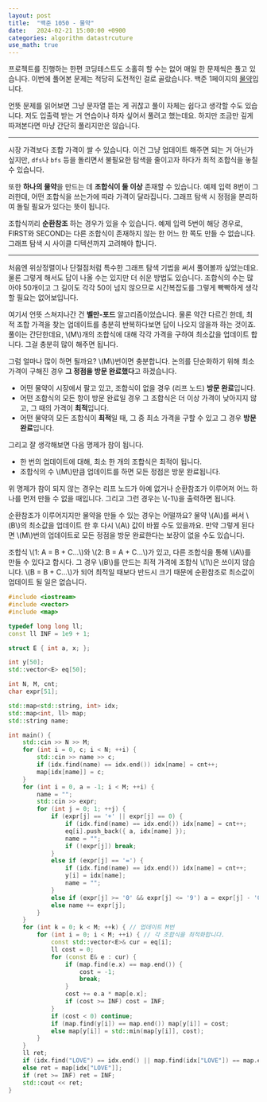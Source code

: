 ```yaml
---
layout: post
title:  "백준 1050 - 물약"
date:   2024-02-21 15:00:00 +0900
categories: algorithm datastrcuture
use_math: true
---
```


프로젝트를 진행하는 한편 코딩테스트도 소홀히 할 수는 없어 매일 한 문제씩은 풀고 있습니다. 이번에 풀어본 문제는 적당히 도전적인 걸로 골랐습니다. 백준 1페이지의 [물약][q]입니다.

언뜻 문제를 읽어보면 그냥 문자열 뜯는 게 귀찮고 풀이 자체는 쉽다고 생각할 수도 있습니다. 저도 입출력 받는 거 연습이나 하자 싶어서 풀려고 했는데요. 하지만 조금만 깊게 따져본다면 마냥 간단히 풀리지만은 않습니다.

- - -

시장 가격보다 조합 가격이 쌀 수 있습니다. 이건 그냥 업데이트 해주면 되는 거 아닌가 싶지만, `dfs`나 `bfs` 등을 돌리면서 불필요한 탐색을 줄이고자 하다가 최적 조합식을 놓칠 수 있습니다.

또한 **하나의 물약**을 만드는 데 **조합식이 둘 이상** 존재할 수 있습니다. 예제 입력 8번이 그러한데, 어떤 조합식을 쓰는가에 따라 가격이 달라집니다. 그래프 탐색 시 정점을 분리하여 돌릴 필요가 있다는 뜻이 됩니다.

조합식끼리 **순환참조** 하는 경우가 있을 수 있습니다. 예제 입력 5번이 해당 경우로, FIRST와 SECOND는 다른 조합식이 존재하지 않는 한 어느 한 쪽도 만들 수 없습니다. 그래프 탐색 시 사이클 디텍션까지 고려해야 합니다.

- - -

처음엔 위상정렬이나 단절점처럼 특수한 그래프 탐색 기법을 써서 풀어볼까 싶었는데요. 물론 그렇게 해서도 답이 나올 수는 있지만 더 쉬운 방법도 있습니다. 조합식의 수는 많아야 50개이고 그 길이도 각각 50이 넘지 않으므로 시간복잡도를 그렇게 빡빡하게 생각할 필요는 없어보입니다.

여기서 언뜻 스쳐지나간 건 **벨만-포드** 알고리즘이었습니다. 물론 약간 다르긴 한데, 최적 조합 가격을 찾는 업데이트를 충분히 반복하다보면 답이 나오지 않을까 하는 것이죠. 풀이는 간단한데요, \\(M\\)개의 조합식에 대해 각각 가격을 구하여 최소값을 업데이트 합니다. 그걸 충분히 많이 해주면 됩니다.

그럼 얼마나 많이 하면 될까요? \\(M\\)번이면 충분합니다. 논의를 단순화하기 위해 최소 가격이 구해진 경우 **그 정점을 방문 완료했다**고 하겠습니다.

- 어떤 물약이 시장에서 팔고 있고, 조합식이 없을 경우 (리프 노드) **방문 완료**입니다.
- 어떤 조합식의 모든 항이 방문 완료일 경우 그 조합식은 더 이상 가격이 낮아지지 않고, 그 때의 가격이 **최적**입니다.
- 어떤 물약의 모든 조합식이 **최적**일 때, 그 중 최소 가격을 구할 수 있고 그 경우 **방문 완료**입니다.

그리고 잘 생각해보면 다음 명제가 참이 됩니다.

- 한 번의 업데이트에 대해, 최소 한 개의 조합식은 최적이 됩니다.
- 조합식의 수 \\(M\\)만큼 업데이트를 하면 모든 정점은 방문 완료됩니다. 

위 명제가 참이 되지 않는 경우는 리프 노드가 아예 없거나 순환참조가 이루어져 어느 하나를 먼저 만들 수 없을 때입니다. 그리고 그런 경우는 \\(-1\\)을 출력하면 됩니다.

순환참조가 이루어지지만 물약을 만들 수 있는 경우는 어떨까요? 물약 \\(A\\)를 써서 \\(B\\)의 최소값을 업데이트 한 후 다시 \\(A\\) 값이 바뀔 수도 있을까요. 만약 그렇게 된다면 \\(M\\)번의 업데이트로 모든 정점을 방문 완료한다는 보장이 없을 수도 있습니다.

조합식 \\(1: A = B + C...\\)와 \\(2: B = A + C...\\)가 있고, 다른 조합식을 통해 \\(A\\)를 만들 수 있다고 합시다. 그 경우 \\(B\\)를 만드는 최적 가격에 조합식 \\(1\\)은 쓰이지 않습니다. \\(B = B + C...\\)가 되어 최적일 때보다 반드시 크기 때문에 순환참조로 최소값이 업데이트 될 일은 없습니다.

```cpp
#include <iostream>
#include <vector>
#include <map>

typedef long long ll;
const ll INF = 1e9 + 1;

struct E { int a, x; };

int y[50];
std::vector<E> eq[50];

int N, M, cnt;
char expr[51];

std::map<std::string, int> idx;
std::map<int, ll> map;
std::string name;

int main() {
	std::cin >> N >> M;
	for (int i = 0, c; i < N; ++i) {
		std::cin >> name >> c;
		if (idx.find(name) == idx.end()) idx[name] = cnt++;
		map[idx[name]] = c;
	}
	for (int i = 0, a = -1; i < M; ++i) {
		name = "";
		std::cin >> expr;
		for (int j = 0; 1; ++j) {
			if (expr[j] == '+' || expr[j] == 0) {
				if (idx.find(name) == idx.end()) idx[name] = cnt++;
				eq[i].push_back({ a, idx[name] });
				name = "";
				if (!expr[j]) break;
			}
			else if (expr[j] == '=') {
				if (idx.find(name) == idx.end()) idx[name] = cnt++;
				y[i] = idx[name];
				name = "";
			}
			else if (expr[j] >= '0' && expr[j] <= '9') a = expr[j] - '0';
			else name += expr[j];
		}
	}
	for (int k = 0; k < M; ++k) { // 업데이트 M번
		for (int i = 0; i < M; ++i) { // 각 조합식을 최적화합니다.
			const std::vector<E>& cur = eq[i];
			ll cost = 0;
			for (const E& e : cur) {
				if (map.find(e.x) == map.end()) {
					cost = -1;
					break;
				}
				cost += e.a * map[e.x];
				if (cost >= INF) cost = INF;
			}
			if (cost < 0) continue;
			if (map.find(y[i]) == map.end()) map[y[i]] = cost;
			else map[y[i]] = std::min(map[y[i]], cost);
		}
	}
	ll ret;
	if (idx.find("LOVE") == idx.end() || map.find(idx["LOVE"]) == map.end()) ret = -1;
	else ret = map[idx["LOVE"]];
	if (ret >= INF) ret = INF;
	std::cout << ret;
}
```

[q]:https://www.acmicpc.net/problem/1050